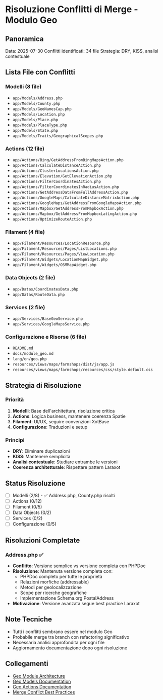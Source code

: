 # Risoluzione Conflitti di Merge - Modulo Geo

## Panoramica
Data: 2025-07-30
Conflitti identificati: 34 file
Strategia: DRY, KISS, analisi contestuale

## Lista File con Conflitti

### Modelli (8 file)
- `app/Models/Address.php`
- `app/Models/County.php` 
- `app/Models/GeoNamesCap.php`
- `app/Models/Location.php`
- `app/Models/Place.php`
- `app/Models/PlaceType.php`
- `app/Models/State.php`
- `app/Models/Traits/GeographicalScopes.php`

### Actions (12 file)
- `app/Actions/Bing/GetAddressFromBingMapsAction.php`
- `app/Actions/CalculateDistanceAction.php`
- `app/Actions/ClusterLocationsAction.php`
- `app/Actions/Elevation/GetElevationAction.php`
- `app/Actions/FilterCoordinatesAction.php`
- `app/Actions/FilterCoordinatesInRadiusAction.php`
- `app/Actions/GetAddressDataFromFullAddressAction.php`
- `app/Actions/GoogleMaps/CalculateDistanceMatrixAction.php`
- `app/Actions/GoogleMaps/GetAddressFromGoogleMapsAction.php`
- `app/Actions/Mapbox/GetAddressFromMapboxAction.php`
- `app/Actions/Mapbox/GetAddressFromMapboxLatLngAction.php`
- `app/Actions/OptimizeRouteAction.php`

### Filament (4 file)
- `app/Filament/Resources/LocationResource.php`
- `app/Filament/Resources/Pages/ListLocations.php`
- `app/Filament/Resources/Pages/ViewLocation.php`
- `app/Filament/Widgets/LocationMapWidget.php`
- `app/Filament/Widgets/OSMMapWidget.php`

### Data Objects (2 file)
- `app/Datas/CoordinatesData.php`
- `app/Datas/RouteData.php`

### Services (2 file)
- `app/Services/BaseGeoService.php`
- `app/Services/GoogleMapsService.php`

### Configurazione e Risorse (6 file)
- `README.md`
- `docs/module_geo.md`
- `lang/en/geo.php`
- `resources/views/maps/farmshops/dist/js/app.js`
- `resources/views/maps/farmshops/resources/css/style.default.css`

## Strategia di Risoluzione

### Priorità
1. **Modelli**: Base dell'architettura, risoluzione critica
2. **Actions**: Logica business, mantenere coerenza Spatie
3. **Filament**: UI/UX, seguire convenzioni XotBase
4. **Configurazione**: Traduzioni e setup

### Principi
- **DRY**: Eliminare duplicazioni
- **KISS**: Mantenere semplicità
- **Analisi contestuale**: Studiare entrambe le versioni
- **Coerenza architetturale**: Rispettare pattern Laraxot

## Status Risoluzione
- [ ] Modelli (2/8) - ✅ Address.php, County.php risolti
- [ ] Actions (0/12) 
- [ ] Filament (0/5)
- [ ] Data Objects (0/2)
- [ ] Services (0/2)
- [ ] Configurazione (0/5)

## Risoluzioni Completate

### Address.php ✅
- **Conflitto**: Versione semplice vs versione completa con PHPDoc
- **Risoluzione**: Mantenuta versione completa con:
  - PHPDoc completo per tutte le proprietà
  - Relazioni morfiche (addressable)
  - Metodi per geolocalizzazione
  - Scope per ricerche geografiche
  - Implementazione Schema.org PostalAddress
- **Motivazione**: Versione avanzata segue best practice Laraxot

## Note Tecniche
- Tutti i conflitti sembrano essere nel modulo Geo
- Probabile merge tra branch con refactoring significativo
- Necessaria analisi approfondita per ogni file
- Aggiornamento documentazione dopo ogni risoluzione

## Collegamenti
- [Geo Module Architecture](architecture.md)
- [Geo Models Documentation](models/)
- [Geo Actions Documentation](../app/Actions/)
- [Merge Conflict Best Practices](../../Xot/docs/conflicts/)
